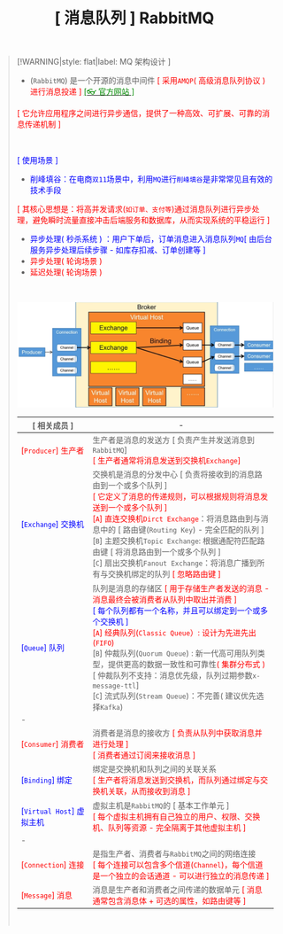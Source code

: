 <h1 align="center">[ 消息队列 ] RabbitMQ</h1>
<p align="center">
</p><br/>


>[!WARNING|style: flat|label: MQ 架构设计 ]
>
>- (`RabbitMQ`) 是一个开源的消息中间件 <span style='color:red'>[ 采用`AMQP`( 高级消息队列协议 ) 进行消息投递 ]</span> [<span style='color:#008B00'>[👓 官方网站 ]</span>](https://www.rabbitmq.com/ ':target=_blank')
>
>  <span style='color:red'>[ 它允许应用程序之间进行异步通信，提供了一种高效、可扩展、可靠的消息传递机制 ]</span>
>
><br/>
>
><span style='color:Blue'>[ 使用场景 ]</span>
>
>- <span style='color:Blue'>削峰填谷：在电商`双11`场景中，利用`MQ`进行`削峰填谷`是非常常见且有效的技术手段</span>
>
>  <span style='color:red'>[ 其核心思想是：将高并发请求(`如订单、支付等`)通过消息队列进行异步处理，避免瞬时流量直接冲击后端服务和数据库，从而实现系统的平稳运行 ]</span>
>
>- <span style='color:Blue'>异步处理( 秒杀系统 ) ：用户下单后，订单消息进入消息队列`MQ`[ 由后台服务异步处理后续步骤 - 如库存扣减、订单创建等 ]</span>
>- <span style='color:red'>异步处理( 轮询场景 ) </span>
>- <span style='color:red'>延迟处理( 轮询场景 ) </span>
>
><br/>
>
>![image-20250908234703547](wwwroot\docImages\image-20250908234703547.png)
>
>| [ 相关成员 ]                                              | -                                                            |
>| --------------------------------------------------------- | ------------------------------------------------------------ |
>| <span style='color:RED'>[`Producer`] 生产者</span>        | 生产者是消息的发送方 [ 负责产生并发送消息到`RabbitMQ`]<br/><span style='color:red'>[ 生产者通常将消息发送到交换机`Exchange`]</span> |
>| <span style='color:Blue'>[`Exchange`] 交换机</span>       | 交换机是消息的分发中心 [ 负责将接收到的消息路由到一个或多个队列 ]<br/><span style='color:red'>[ 它定义了消息的传递规则，可以根据规则将消息发送到一个或多个队列 ]</span><br/><span style='color:red'>[`A`] 直连交换机`Dirct Exchange`</span>：将消息路由到与消息中的 [ 路由键(`Routing Key`) - 完全匹配的队列 ]<br/>[`B`] 主题交换机`Topic Exchange`: 根据通配符匹配路由键 [ 将消息路由到一个或多个队列 ]<br/>[`C`] 扇出交换机`Fanout Exchange`：将消息广播到所有与交换机绑定的队列 <span style='color:red'>[ 忽略路由键 ]</span> |
>| <span style='color:Blue'>[`Queue`] 队列</span>            | 队列是消息的存储区 <span style='color:red'>[ 用于存储生产者发送的消息 - 消息最终会被消费者从队列中取出并消费 ]</span><br/><span style='color:Blue'>[ 每个队列都有一个名称，并且可以绑定到一个或多个交换机 ]</span><br/><span style='color:red'>[`A`]  经典队列(`Classic Queue`）: 设计为先进先出(`FIFO`)</span><br/>[`B`] 仲裁队列(`Quorum Queue`) :  新一代高可用队列类型，提供更高的数据一致性和可靠性<span style='color:red'>( 集群分布式 )</span><br/>[ 仲裁队列不支持：消息优先级，队列过期参数`x-message-ttl`]<br/>[`C`] 流式队列(`Stream Queue`)：不完善( 建议优先选择`Kafka`) |
>| -                                                         |                                                              |
>| <span style='color:red'>[`Consumer`] 消费者</span>        | 消费者是消息的接收方 <span style='color:red'>[ 负责从队列中获取消息并进行处理 ]</span><br/><span style='color:red'>[ 消费者通过订阅来接收消息 ]</span> |
>| <span style='color:Blue'>[`Binding`] 绑定</span>          | 绑定是交换机和队列之间的关联关系<br/><span style='color:red'> [ 生产者将消息发送到交换机，而队列通过绑定与交换机关联，从而接收到消息 ]</span> |
>| <span style='color:Blue'>[`Virtual Host`] 虚拟主机</span> | 虚拟主机是`RabbitMQ`的 [ 基本工作单元 ]<br/><span style='color:red'>[ 每个虚拟主机拥有自己独立的用户、权限、交换机、队列等资源 - 完全隔离于其他虚拟主机 ]</span> |
>| -                                                         |                                                              |
>| <span style='color:red'>[`Connection`] 连接</span>        | 是指生产者、消费者与`RabbitMQ`之间的网络连接<br/><span style='color:red'>[ 每个连接可以包含多个信道(`Channel`)，每个信道是一个独立的会话通道 - 可以进行独立的消息传递 ]</span> |
>| <span style='color:red'>[`Message`] 消息</span>           | 消息是生产者和消费者之间传递的数据单元<span style='color:red'> [ 消息通常包含消息体 + 可选的属性，如路由键等 ]</span> |
>
>
>
><br/>

